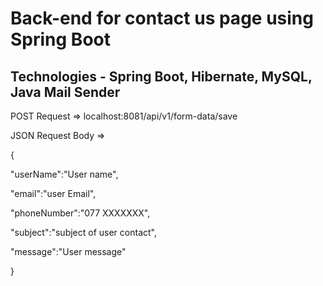 # Back-end for contact us page using Spring Boot

## Technologies - Spring Boot, Hibernate, MySQL, Java Mail Sender 

POST Request => localhost:8081/api/v1/form-data/save

JSON Request Body =>
<p>
{</p>
    <p>"userName":"User name",</p>
    <p>"email":"user Email",</p>
    <p>"phoneNumber":"077 XXXXXXX",</p>
    <p>"subject":"subject of user contact",</p>
   <p>"message":"User message"</p>
<p>}
</p>
